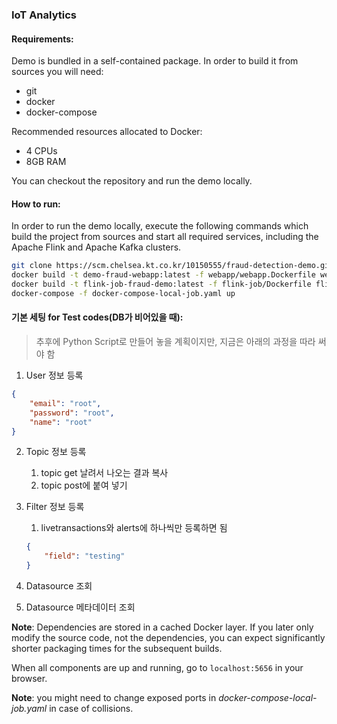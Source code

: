 ### IoT Analytics

#### Requirements:
Demo is bundled in a self-contained package. In order to build it from sources you will need:

 - git
 - docker
 - docker-compose

 Recommended resources allocated to Docker:

 - 4 CPUs
 - 8GB RAM

 You can checkout the repository and run the demo locally.

#### How to run:

In order to run the demo locally, execute the following commands which build the project from sources and start all required services, including the Apache Flink and Apache Kafka clusters.

```bash
git clone https://scm.chelsea.kt.co.kr/10150555/fraud-detection-demo.git
docker build -t demo-fraud-webapp:latest -f webapp/webapp.Dockerfile webapp/
docker build -t flink-job-fraud-demo:latest -f flink-job/Dockerfile flink-job/
docker-compose -f docker-compose-local-job.yaml up
```

#### 기본 세팅 for Test codes(DB가 비어있을 때):
> 추후에 Python Script로 만들어 놓을 계획이지만, 지금은 아래의 과정을 따라 써야 함
1. User 정보 등록
```JSON
{
    "email": "root",
    "password": "root",
    "name": "root"
}
```
2. Topic 정보 등록

    1. topic get 날려서 나오는 결과 복사
    2. topic post에 붙여 넣기

3. Filter 정보 등록

    1. livetransactions와 alerts에 하나씩만 등록하면 됨
    ```JSON
    {
        "field": "testing"
    }
    ```

4. Datasource 조회
5. Datasource 메타데이터 조회



__Note__: Dependencies are stored in a cached Docker layer. If you later only modify the source code, not the dependencies, you can expect significantly shorter packaging times for the subsequent builds.

When all components are up and running, go to `localhost:5656` in your browser.

__Note__: you might need to change exposed ports in _docker-compose-local-job.yaml_ in case of collisions.


